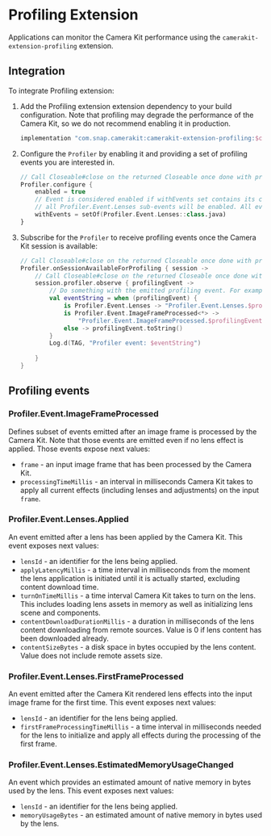 # Profiling Extension

Applications can monitor the Camera Kit performance using the `camerakit-extension-profiling` extension.

## Integration

To integrate Profiling extension:

1. Add the Profiling extension extension dependency to your build configuration. Note that profiling may degrade the performance of the Camera Kit, so we do not recommend enabling it in production.

    ```groovy
    implementation "com.snap.camerakit:camerakit-extension-profiling:$cameraKitVersion"
    ```

2. Configure the `Profiler` by enabling it and providing a set of profiling events you are interested in.

    ```kotlin
    // Call Closeable#close on the returned Closeable once done with profiling.
    Profiler.configure {
        enabled = true
        // Event is considered enabled if withEvents set contains its class or superclass. In the example below
        // all Profiler.Event.Lenses sub-events will be enabled. All events are enabled by default.
        withEvents = setOf(Profiler.Event.Lenses::class.java)
    }
    ```

3. Subscribe for the `Profiler` to receive profiling events once the Camera Kit session is available:

    ```kotlin
    // Call Closeable#close on the returned Closeable once done with profiling.
    Profiler.onSessionAvailableForProfiling { session ->
        // Call Closeable#close on the returned Closeable once done with profiling.
        session.profiler.observe { profilingEvent ->
            // Do something with the emitted profiling event. For example you can log those events to view them with Logcat.
            val eventString = when (profilingEvent) {
                is Profiler.Event.Lenses -> "Profiler.Event.Lenses.$profilingEvent"
                is Profiler.Event.ImageFrameProcessed<*> ->
                    "Profiler.Event.ImageFrameProcessed.$profilingEvent"
                else -> profilingEvent.toString()
            }
            Log.d(TAG, "Profiler event: $eventString")
            
        }
    }  
    ```

## Profiling events

### Profiler.Event.ImageFrameProcessed

Defines subset of events emitted after an image frame is processed by the Camera Kit. Note that those events are emitted even if no lens effect is applied. Those events expose next values:
- `frame` - an input image frame that has been processed by the Camera Kit.
- `processingTimeMillis` - an interval in milliseconds Camera Kit takes to apply all current effects (including lenses and adjustments) on the input `frame`.

### Profiler.Event.Lenses.Applied

An event emitted after a lens has been applied by the Camera Kit. This event exposes next values:
- `lensId` - an identifier for the lens being applied. 
- `applyLatencyMillis` - a time interval in milliseconds from the moment the lens application is initiated until it is actually started, excluding content download time.
- `turnOnTimeMillis` - a time interval Camera Kit takes to turn on the lens. This includes loading lens assets in memory as well as initializing lens scene and components.
- `contentDownloadDurationMillis` - a duration in milliseconds of the lens content downloading from remote sources. Value is 0 if lens content has been downloaded already.
- `contentSizeBytes` - a disk space in bytes occupied by the lens content. Value does not include remote assets size.

### Profiler.Event.Lenses.FirstFrameProcessed

An event emitted after the Camera Kit rendered lens effects into the input image frame for the first time. This event exposes next values:
- `lensId` - an identifier for the lens being applied.
- `firstFrameProcessingTimeMillis` - a time interval in milliseconds needed for the lens to initialize and apply all effects during the processing of the first frame.

### Profiler.Event.Lenses.EstimatedMemoryUsageChanged

An event which provides an estimated amount of native memory in bytes used by the lens. This event exposes next values:
- `lensId` - an identifier for the lens being applied.
- `memoryUsageBytes` - an estimated amount of native memory in bytes used by the lens.
